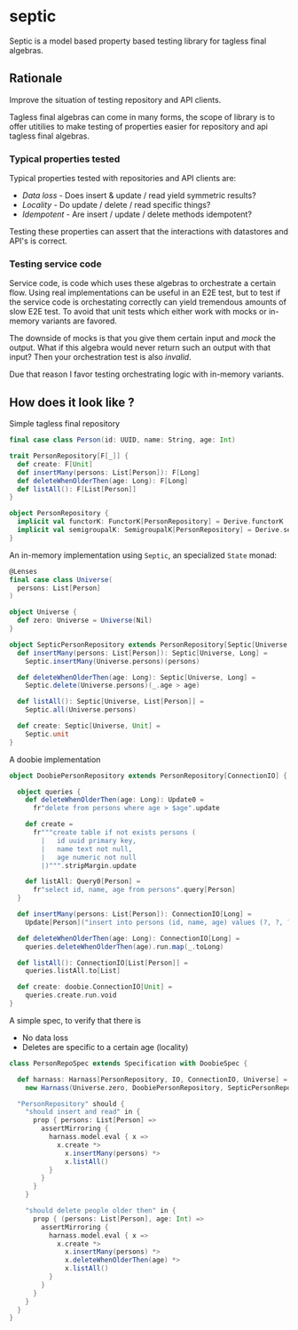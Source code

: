 # septic

Septic is a model based property based testing library for tagless final algebras.

## Rationale

Improve the situation of testing repository and API clients. 

Tagless final algebras can come in many forms, the scope of library is to offer utitilies to make testing of properties easier for repository and api tagless final algebras.

### Typical properties tested

Typical properties tested with repositories and API clients are:

- *Data loss* - Does insert & update / read yield symmetric results?
- *Locality* - Do update / delete / read specific things?
- *Idempotent* - Are insert / update / delete methods idempotent?

Testing these properties can assert that the interactions with datastores and API's is correct.

### Testing service code

Service code, is code which uses these algebras to orchestrate a certain flow. Using real implementations can be useful in an E2E test, but to test if the service code is orchestating correctly can yield tremendous amounts of slow E2E test. To avoid that unit tests which either work with mocks or in-memory variants are favored.

The downside of mocks is that you give them certain input and _mock_ the output. What if this algebra would never return such an output with that input? Then your orchestration test is also _invalid_.

Due that reason I favor testing orchestrating logic with in-memory variants.

## How does it look like ?

Simple tagless final repository

```scala
final case class Person(id: UUID, name: String, age: Int)

trait PersonRepository[F[_]] {
  def create: F[Unit]
  def insertMany(persons: List[Person]): F[Long]
  def deleteWhenOlderThen(age: Long): F[Long]
  def listAll(): F[List[Person]]
}

object PersonRepository {
  implicit val functorK: FunctorK[PersonRepository] = Derive.functorK
  implicit val semigroupalK: SemigroupalK[PersonRepository] = Derive.semigroupalK
}
```

An in-memory implementation using `Septic`, an specialized `State` monad:

```scala
@Lenses
final case class Universe(
  persons: List[Person]
)

object Universe {
  def zero: Universe = Universe(Nil)
}

object SepticPersonRepository extends PersonRepository[Septic[Universe, *]] {
  def insertMany(persons: List[Person]): Septic[Universe, Long] =
    Septic.insertMany(Universe.persons)(persons)

  def deleteWhenOlderThen(age: Long): Septic[Universe, Long] =
    Septic.delete(Universe.persons)(_.age > age)

  def listAll(): Septic[Universe, List[Person]] =
    Septic.all(Universe.persons)

  def create: Septic[Universe, Unit] =
    Septic.unit
}
```

A doobie implementation

```scala
object DoobiePersonRepository extends PersonRepository[ConnectionIO] {

  object queries {
    def deleteWhenOlderThen(age: Long): Update0 =
      fr"delete from persons where age > $age".update

    def create =
      fr"""create table if not exists persons (
        |	id uuid primary key,
        |	name text not null,
        |	age numeric not null
        |)""".stripMargin.update

    def listAll: Query0[Person] =
      fr"select id, name, age from persons".query[Person]
  }

  def insertMany(persons: List[Person]): ConnectionIO[Long] =
    Update[Person]("insert into persons (id, name, age) values (?, ?, ?)").updateMany(persons).map(_.toLong)

  def deleteWhenOlderThen(age: Long): ConnectionIO[Long] =
    queries.deleteWhenOlderThen(age).run.map(_.toLong)

  def listAll(): ConnectionIO[List[Person]] =
    queries.listAll.to[List]

  def create: doobie.ConnectionIO[Unit] =
    queries.create.run.void
}
```

A simple spec, to verify that there is

- No data loss
- Deletes are specific to a certain age (locality)

```scala
class PersonRepoSpec extends Specification with DoobieSpec {

  def harnass: Harnass[PersonRepository, IO, ConnectionIO, Universe] =
    new Harnass(Universe.zero, DoobiePersonRepository, SepticPersonRepository, xa.trans)

  "PersonRepository" should {
    "should insert and read" in {
      prop { persons: List[Person] =>
        assertMirroring {
          harnass.model.eval { x =>
            x.create *>
              x.insertMany(persons) *>
              x.listAll()
          }
        }
      }
    }

    "should delete people older then" in {
      prop { (persons: List[Person], age: Int) =>
        assertMirroring {
          harnass.model.eval { x =>
            x.create *>
              x.insertMany(persons) *>
              x.deleteWhenOlderThen(age) *>
              x.listAll()
          }
        }
      }
    }
  }
}
```



